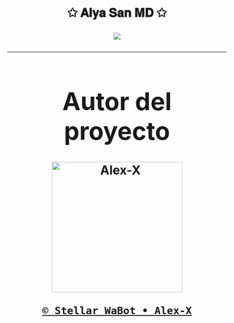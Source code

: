 <h1 align="center">✩ 𝐀𝐥𝐲𝐚 𝐒𝐚𝐧 𝐌𝐃 ✩</p>
<p>
        <img src = "https://stellarwa.xyz/files/1749938512574.jpg">
    </p>

----

<div align="center">
  <h1 align="center">Autor del proyecto</h1>

<a href="https://github.com/DevAlexJs"><img src="https://github.com/DevAlexJs.png" width="300" height="300" alt="Alex-X"/></a>

[`© Stellar WaBot • Alex-X`](https://stellarwa.xyz/stellar)
